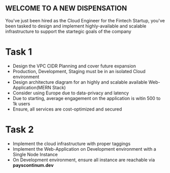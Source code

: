 ## WELCOME TO A NEW DISPENSATION

You've just been hired as the Cloud Engineer for the Fintech Startup, you've been tasked to design and implement highly-available and scalable infrastructure to support the startegic goals of the company

# Task 1

* Design the VPC CIDR Planning and cover future expansion
* Production, Development, Staging must be in an isolated Cloud environment
* Design architecture diagram for an highly and scalable available Web-Application(MERN Stack)
* Consider using Europe due to data-privacy and latency
* Due to starting, average engagement on the application is witin 500 to 1k users
* Ensure, all services are cost-optimized and secured

# Task 2

* Implement the cloud infrastructure with proper taggings
* Implement the Web-Application on Development environment with a Single Node Instance
* On Development environment, ensure all instance are reachable via **payscontinum.dev**


